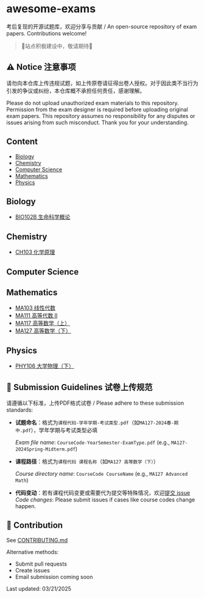 # awesome-exams

考后复现的开源试题库，欢迎分享与贡献 / An open-source repository of exam papers. Contributions welcome!

>  🚧站点积极建设中，敬请期待🚧

## ⚠️ **Notice 注意事项**  

请勿向本仓库上传违规试题，如上传原卷请征得出卷人授权。对于因此类不当行为引发的争议或纠纷，本仓库概不承担任何责任，感谢理解。

Please do not upload unauthorized exam materials to this repository. Permission from the exam designer is required before uploading original exam papers. This repository assumes no responsibility for any disputes or issues arising from such misconduct. Thank you for your understanding.

## Content

- [Biology](#biology)
- [Chemistry](#chemistry)
- [Computer Science](#computer-science)
- [Mathematics](#mathematics)
- [Physics](#physics)

## Biology

- [BIO102B 生命科学概论](https://github.com/NikeTacoHub/awesome-exams/tree/main/Biology/BIO102B%20%E7%94%9F%E5%91%BD%E7%A7%91%E5%AD%A6%E6%A6%82%E8%AE%BA)

## Chemistry

- [CH103 化学原理](https://github.com/NikeTacoHub/awesome-exams/tree/main/Chemistry/CH103%20%E5%8C%96%E5%AD%A6%E5%8E%9F%E7%90%86)

## Computer Science

## Mathematics

- [MA103 线性代数](https://github.com/NikeTacoHub/awesome-exams/tree/main/Mathematics/MA103%20%E7%BA%BF%E6%80%A7%E4%BB%A3%E6%95%B0)
- [MA111 高等代数 II](https://github.com/NikeTacoHub/awesome-exams/tree/main/Mathematics/MA111%20%E9%AB%98%E7%AD%89%E4%BB%A3%E6%95%B0%20II)
- [MA117 高等数学（上）](https://github.com/NikeTacoHub/awesome-exams/tree/main/Mathematics/MA117%20%E9%AB%98%E7%AD%89%E6%95%B0%E5%AD%A6%EF%BC%88%E4%B8%8A%EF%BC%89)
- [MA127 高等数学（下）](https://github.com/NikeTacoHub/awesome-exams/tree/main/Mathematics/MA127%20%E9%AB%98%E7%AD%89%E6%95%B0%E5%AD%A6%EF%BC%88%E4%B8%8B%EF%BC%89)

## Physics

- [PHY106 大学物理（下）](https://github.com/NikeTacoHub/awesome-exams/tree/main/Physics/PHY106%20%E5%A4%A7%E5%AD%A6%E7%89%A9%E7%90%86%EF%BC%88%E4%B8%8B%EF%BC%89)

## 📜 **Submission Guidelines 试卷上传规范**  

请遵循以下标准，上传PDF格式试卷 / Please adhere to these submission standards:

- **试题命名**：格式为`课程代码-学年学期-考试类型.pdf`（如`MA127-2024春-期中.pdf`），学年学期与考试类型必填

  *Exam file name*: `CourseCode-YearSemester-ExamType.pdf` (e.g., `MA127-2024Spring-Midterm.pdf`)

- **课程路径**：格式为`课程代码 课程名称`（如`MA127 高等数学（下）`）

  *Course directory name*: `CourseCode CourseName` (e.g., `MA127 Advanced Math`)

- **代码变动**：若有课程代码变更或需要代为提交等特殊情况，欢迎[提交 issue](https://docs.github.com/en/issues/tracking-your-work-with-issues/creating-an-issue)
   *Code changes*: Please submit issues if cases like course codes change happen.

## 🤝 Contribution

See [CONTRIBUTING.md](https://github.com/NikeTacoHub/awesome-courses/blob/main/CONTRIBUTING.md)

Alternative methods:

- Submit pull requests
- Create issues
- Email submission coming soon

Last updated: 03/21/2025